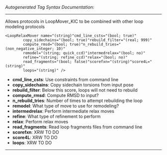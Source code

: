 _Autogenerated Tag Syntax Documentation:_

---
Allows protocols in LoopMover_KIC to be combined with other loop modeling protocols

```
<LoopRelaxMover name="(string)"cmd_line_csts="(bool; true)"
        copy_sidechains="(bool; true)"rebuild_filter="(real; 999)"
        compute_rmsd="(bool; true)"n_rebuild_tries="(non_negative_integer; 10)"
        remodel="(string; quick_ccd)"intermedrelax="(bool; no)"
        refine="(string; refine_ccd)"relax="(bool; no)"
        read_fragments="(bool; false)"scorefxn="(string)"score4L="(string)"
        loops="(string)" />
```

-   **cmd_line_csts**: Use constraints from command line
-   **copy_sidechains**: Copy sidechain torsions from input pose
-   **rebuild_filter**: Below this score, loops will not need to rebuild
-   **compute_rmsd**: Compute RMSD to input?
-   **n_rebuild_tries**: Number of times to attempt rebuilding the loop
-   **remodel**: What type of move to use for remodeling?
-   **intermedrelax**: Perform intermediate relax moves
-   **refine**: What type of refinement to perform
-   **relax**: Perform relax moves
-   **read_fragments**: Read loop fragments files from command line
-   **scorefxn**: XRW TO DO
-   **score4L**: XRW TO DO
-   **loops**: XRW TO DO

---
